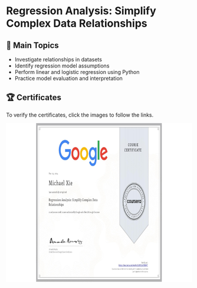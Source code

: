 # Regression Analysis: Simplify Complex Data Relationships

## 📄 Main Topics 
- Investigate relationships in datasets
- Identify regression model assumptions 
- Perform linear and logistic regression using Python
- Practice model evaluation and interpretation


## 🏆 Certificates 
To verify the certificates, click the images to follow the links.

<p align="middle">
  <a href="https://www.coursera.org/account/accomplishments/verify/2VXYSLV7BBQT"><img src="Certificate.jpeg" height="430"></a>

</p>
